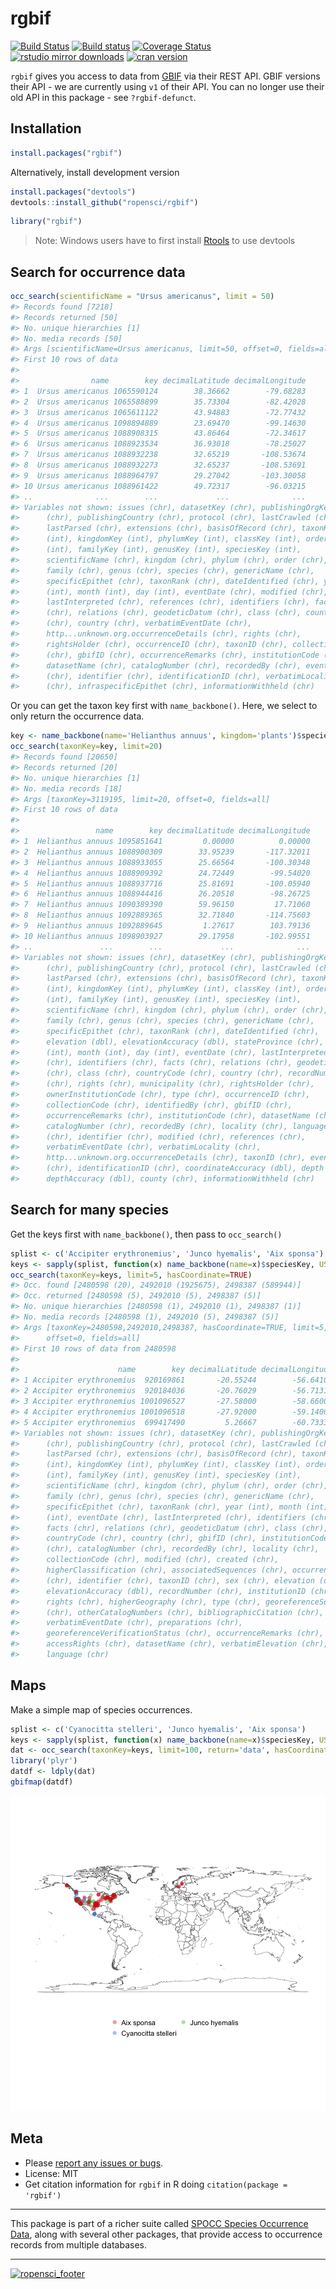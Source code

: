 rgbif
=====



[![Build Status](https://api.travis-ci.org/ropensci/rgbif.png?branch=master)](https://travis-ci.org/ropensci/rgbif)
[![Build status](https://ci.appveyor.com/api/projects/status/jili6du1ssi4ktbg/branch/master)](https://ci.appveyor.com/project/sckott/rgbif/branch/master)
[![Coverage Status](https://coveralls.io/repos/ropensci/rgbif/badge.svg)](https://coveralls.io/r/ropensci/rgbif)
[![rstudio mirror downloads](http://cranlogs.r-pkg.org/badges/rgbif)](https://github.com/metacran/cranlogs.app)
[![cran version](http://www.r-pkg.org/badges/version/rgbif)](http://cran.rstudio.com/web/packages/rgbif)

`rgbif` gives you access to data from [GBIF](http://www.gbif.org/) via their REST API. GBIF versions their API - we are currently using `v1` of their API. You can no longer use their old API in this package - see `?rgbif-defunct`.

## Installation


```r
install.packages("rgbif")
```

Alternatively, install development version


```r
install.packages("devtools")
devtools::install_github("ropensci/rgbif")
```


```r
library("rgbif")
```

> Note: Windows users have to first install [Rtools](http://cran.r-project.org/bin/windows/Rtools/) to use devtools

## Search for occurrence data


```r
occ_search(scientificName = "Ursus americanus", limit = 50)
#> Records found [7218] 
#> Records returned [50] 
#> No. unique hierarchies [1] 
#> No. media records [50] 
#> Args [scientificName=Ursus americanus, limit=50, offset=0, fields=all] 
#> First 10 rows of data
#> 
#>                name        key decimalLatitude decimalLongitude
#> 1  Ursus americanus 1065590124        38.36662        -79.68283
#> 2  Ursus americanus 1065588899        35.73304        -82.42028
#> 3  Ursus americanus 1065611122        43.94883        -72.77432
#> 4  Ursus americanus 1098894889        23.69470        -99.14630
#> 5  Ursus americanus 1088908315        43.86464        -72.34617
#> 6  Ursus americanus 1088923534        36.93018        -78.25027
#> 7  Ursus americanus 1088932238        32.65219       -108.53674
#> 8  Ursus americanus 1088932273        32.65237       -108.53691
#> 9  Ursus americanus 1088964797        29.27042       -103.30058
#> 10 Ursus americanus 1088961422        49.72317        -96.03215
#> ..              ...        ...             ...              ...
#> Variables not shown: issues (chr), datasetKey (chr), publishingOrgKey
#>      (chr), publishingCountry (chr), protocol (chr), lastCrawled (chr),
#>      lastParsed (chr), extensions (chr), basisOfRecord (chr), taxonKey
#>      (int), kingdomKey (int), phylumKey (int), classKey (int), orderKey
#>      (int), familyKey (int), genusKey (int), speciesKey (int),
#>      scientificName (chr), kingdom (chr), phylum (chr), order (chr),
#>      family (chr), genus (chr), species (chr), genericName (chr),
#>      specificEpithet (chr), taxonRank (chr), dateIdentified (chr), year
#>      (int), month (int), day (int), eventDate (chr), modified (chr),
#>      lastInterpreted (chr), references (chr), identifiers (chr), facts
#>      (chr), relations (chr), geodeticDatum (chr), class (chr), countryCode
#>      (chr), country (chr), verbatimEventDate (chr),
#>      http...unknown.org.occurrenceDetails (chr), rights (chr),
#>      rightsHolder (chr), occurrenceID (chr), taxonID (chr), collectionCode
#>      (chr), gbifID (chr), occurrenceRemarks (chr), institutionCode (chr),
#>      datasetName (chr), catalogNumber (chr), recordedBy (chr), eventTime
#>      (chr), identifier (chr), identificationID (chr), verbatimLocality
#>      (chr), infraspecificEpithet (chr), informationWithheld (chr)
```

Or you can get the taxon key first with `name_backbone()`. Here, we select to only return the occurrence data.


```r
key <- name_backbone(name='Helianthus annuus', kingdom='plants')$speciesKey
occ_search(taxonKey=key, limit=20)
#> Records found [20650] 
#> Records returned [20] 
#> No. unique hierarchies [1] 
#> No. media records [18] 
#> Args [taxonKey=3119195, limit=20, offset=0, fields=all] 
#> First 10 rows of data
#> 
#>                 name        key decimalLatitude decimalLongitude
#> 1  Helianthus annuus 1095851641         0.00000          0.00000
#> 2  Helianthus annuus 1088900309        33.95239       -117.32011
#> 3  Helianthus annuus 1088933055        25.66564       -100.30348
#> 4  Helianthus annuus 1088909392        24.72449        -99.54020
#> 5  Helianthus annuus 1088937716        25.81691       -100.05940
#> 6  Helianthus annuus 1088944416        26.20518        -98.26725
#> 7  Helianthus annuus 1090389390        59.96150         17.71060
#> 8  Helianthus annuus 1092889365        32.71840       -114.75603
#> 9  Helianthus annuus 1092889645         1.27617        103.79136
#> 10 Helianthus annuus 1098903927        29.17958       -102.99551
#> ..               ...        ...             ...              ...
#> Variables not shown: issues (chr), datasetKey (chr), publishingOrgKey
#>      (chr), publishingCountry (chr), protocol (chr), lastCrawled (chr),
#>      lastParsed (chr), extensions (chr), basisOfRecord (chr), taxonKey
#>      (int), kingdomKey (int), phylumKey (int), classKey (int), orderKey
#>      (int), familyKey (int), genusKey (int), speciesKey (int),
#>      scientificName (chr), kingdom (chr), phylum (chr), order (chr),
#>      family (chr), genus (chr), species (chr), genericName (chr),
#>      specificEpithet (chr), taxonRank (chr), dateIdentified (chr),
#>      elevation (dbl), elevationAccuracy (dbl), stateProvince (chr), year
#>      (int), month (int), day (int), eventDate (chr), lastInterpreted
#>      (chr), identifiers (chr), facts (chr), relations (chr), geodeticDatum
#>      (chr), class (chr), countryCode (chr), country (chr), recordNumber
#>      (chr), rights (chr), municipality (chr), rightsHolder (chr),
#>      ownerInstitutionCode (chr), type (chr), occurrenceID (chr),
#>      collectionCode (chr), identifiedBy (chr), gbifID (chr),
#>      occurrenceRemarks (chr), institutionCode (chr), datasetName (chr),
#>      catalogNumber (chr), recordedBy (chr), locality (chr), language
#>      (chr), identifier (chr), modified (chr), references (chr),
#>      verbatimEventDate (chr), verbatimLocality (chr),
#>      http...unknown.org.occurrenceDetails (chr), taxonID (chr), eventTime
#>      (chr), identificationID (chr), coordinateAccuracy (dbl), depth (dbl),
#>      depthAccuracy (dbl), county (chr), informationWithheld (chr)
```

## Search for many species

Get the keys first with `name_backbone()`, then pass to `occ_search()`


```r
splist <- c('Accipiter erythronemius', 'Junco hyemalis', 'Aix sponsa')
keys <- sapply(splist, function(x) name_backbone(name=x)$speciesKey, USE.NAMES=FALSE)
occ_search(taxonKey=keys, limit=5, hasCoordinate=TRUE)
#> Occ. found [2480598 (20), 2492010 (1925675), 2498387 (589944)] 
#> Occ. returned [2480598 (5), 2492010 (5), 2498387 (5)] 
#> No. unique hierarchies [2480598 (1), 2492010 (1), 2498387 (1)] 
#> No. media records [2480598 (1), 2492010 (5), 2498387 (5)] 
#> Args [taxonKey=2480598,2492010,2498387, hasCoordinate=TRUE, limit=5,
#>      offset=0, fields=all] 
#> First 10 rows of data from 2480598
#> 
#>                      name        key decimalLatitude decimalLongitude
#> 1 Accipiter erythronemius  920169861       -20.55244        -56.64104
#> 2 Accipiter erythronemius  920184036       -20.76029        -56.71314
#> 3 Accipiter erythronemius 1001096527       -27.58000        -58.66000
#> 4 Accipiter erythronemius 1001096518       -27.92000        -59.14000
#> 5 Accipiter erythronemius  699417490         5.26667        -60.73333
#> Variables not shown: issues (chr), datasetKey (chr), publishingOrgKey
#>      (chr), publishingCountry (chr), protocol (chr), lastCrawled (chr),
#>      lastParsed (chr), extensions (chr), basisOfRecord (chr), taxonKey
#>      (int), kingdomKey (int), phylumKey (int), classKey (int), orderKey
#>      (int), familyKey (int), genusKey (int), speciesKey (int),
#>      scientificName (chr), kingdom (chr), phylum (chr), order (chr),
#>      family (chr), genus (chr), species (chr), genericName (chr),
#>      specificEpithet (chr), taxonRank (chr), year (int), month (int), day
#>      (int), eventDate (chr), lastInterpreted (chr), identifiers (chr),
#>      facts (chr), relations (chr), geodeticDatum (chr), class (chr),
#>      countryCode (chr), country (chr), gbifID (chr), institutionCode
#>      (chr), catalogNumber (chr), recordedBy (chr), locality (chr),
#>      collectionCode (chr), modified (chr), created (chr),
#>      higherClassification (chr), associatedSequences (chr), occurrenceID
#>      (chr), identifier (chr), taxonID (chr), sex (chr), elevation (dbl),
#>      elevationAccuracy (dbl), recordNumber (chr), institutionID (chr),
#>      rights (chr), higherGeography (chr), type (chr), georeferenceSources
#>      (chr), otherCatalogNumbers (chr), bibliographicCitation (chr),
#>      verbatimEventDate (chr), preparations (chr),
#>      georeferenceVerificationStatus (chr), occurrenceRemarks (chr),
#>      accessRights (chr), datasetName (chr), verbatimElevation (chr),
#>      language (chr)
```

## Maps

Make a simple map of species occurrences.


```r
splist <- c('Cyanocitta stelleri', 'Junco hyemalis', 'Aix sponsa')
keys <- sapply(splist, function(x) name_backbone(name=x)$speciesKey, USE.NAMES=FALSE)
dat <- occ_search(taxonKey=keys, limit=100, return='data', hasCoordinate=TRUE)
library('plyr')
datdf <- ldply(dat)
gbifmap(datdf)
```

![plot of chunk unnamed-chunk-8](inst/assets/img/unnamed-chunk-8-1.png) 

## Meta

* Please [report any issues or bugs](https://github.com/ropensci/rgbif/issues).
* License: MIT
* Get citation information for `rgbif` in R doing `citation(package = 'rgbif')`

- - -

This package is part of a richer suite called [SPOCC Species Occurrence Data](https://github.com/ropensci/spocc), along with several other packages, that provide access to occurrence records from multiple databases.

- - -

[![ropensci_footer](http://ropensci.org/public_images/github_footer.png)](http://ropensci.org)
